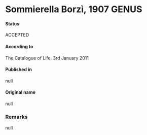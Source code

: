 # Sommierella Borzì, 1907 GENUS

#### Status
ACCEPTED

#### According to
The Catalogue of Life, 3rd January 2011

#### Published in
null

#### Original name
null

### Remarks
null